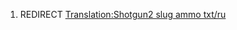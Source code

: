 1.  REDIRECT [Translation:Shotgun2 slug ammo
    txt/ru](Translation:Shotgun2_slug_ammo_txt/ru "wikilink")